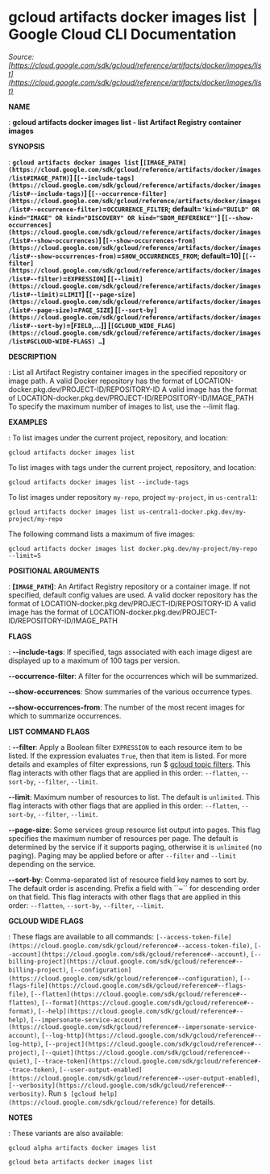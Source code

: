 # gcloud artifacts docker images list  |  Google Cloud CLI Documentation

*Source: [https://cloud.google.com/sdk/gcloud/reference/artifacts/docker/images/list](https://cloud.google.com/sdk/gcloud/reference/artifacts/docker/images/list)*

**NAME**

: **gcloud artifacts docker images list - list Artifact Registry container images**

**SYNOPSIS**

: **`gcloud artifacts docker images list` [`[IMAGE_PATH](https://cloud.google.com/sdk/gcloud/reference/artifacts/docker/images/list#IMAGE_PATH)`] [`[--include-tags](https://cloud.google.com/sdk/gcloud/reference/artifacts/docker/images/list#--include-tags)`] [`[--occurrence-filter](https://cloud.google.com/sdk/gcloud/reference/artifacts/docker/images/list#--occurrence-filter)`=`OCCURRENCE_FILTER`; default=`'kind="BUILD" OR kind="IMAGE" OR kind="DISCOVERY" OR kind="SBOM_REFERENCE"'`] [`[--show-occurrences](https://cloud.google.com/sdk/gcloud/reference/artifacts/docker/images/list#--show-occurrences)`] [`[--show-occurrences-from](https://cloud.google.com/sdk/gcloud/reference/artifacts/docker/images/list#--show-occurrences-from)`=`SHOW_OCCURRENCES_FROM`; default=10] [`[--filter](https://cloud.google.com/sdk/gcloud/reference/artifacts/docker/images/list#--filter)`=`EXPRESSION`] [`[--limit](https://cloud.google.com/sdk/gcloud/reference/artifacts/docker/images/list#--limit)`=`LIMIT`] [`[--page-size](https://cloud.google.com/sdk/gcloud/reference/artifacts/docker/images/list#--page-size)`=`PAGE_SIZE`] [`[--sort-by](https://cloud.google.com/sdk/gcloud/reference/artifacts/docker/images/list#--sort-by)`=[`FIELD`,…]] [`[GCLOUD_WIDE_FLAG](https://cloud.google.com/sdk/gcloud/reference/artifacts/docker/images/list#GCLOUD-WIDE-FLAGS) …`]**

**DESCRIPTION**

: List all Artifact Registry container images in the specified repository or image
path.
A valid Docker repository has the format of
LOCATION-docker.pkg.dev/PROJECT-ID/REPOSITORY-ID
A valid image has the format of
LOCATION-docker.pkg.dev/PROJECT-ID/REPOSITORY-ID/IMAGE_PATH
To specify the maximum number of images to list, use the --limit flag.

**EXAMPLES**

: To list images under the current project, repository, and location:

```
gcloud artifacts docker images list
```

To list images with tags under the current project, repository, and location:

```
gcloud artifacts docker images list --include-tags
```

To list images under repository `my-repo`, project
`my-project`, in `us-central1`:

```
gcloud artifacts docker images list us-central1-docker.pkg.dev/my-project/my-repo
```

The following command lists a maximum of five images:

```
gcloud artifacts docker images list docker.pkg.dev/my-project/my-repo --limit=5
```

**POSITIONAL ARGUMENTS**

: **[`IMAGE_PATH`]**:
An Artifact Registry repository or a container image. If not specified, default
config values are used.
A valid docker repository has the format of
LOCATION-docker.pkg.dev/PROJECT-ID/REPOSITORY-ID
A valid image has the format of
LOCATION-docker.pkg.dev/PROJECT-ID/REPOSITORY-ID/IMAGE_PATH

**FLAGS**

: **--include-tags**:
If specified, tags associated with each image digest are displayed up to a
maximum of 100 tags per version.

**--occurrence-filter**:
A filter for the occurrences which will be summarized.

**--show-occurrences**:
Show summaries of the various occurrence types.

**--show-occurrences-from**:
The number of the most recent images for which to summarize occurrences.

**LIST COMMAND FLAGS**

: **--filter**:
Apply a Boolean filter `EXPRESSION` to each resource item
to be listed. If the expression evaluates `True`, then that item is
listed. For more details and examples of filter expressions, run $ [gcloud topic filters](https://cloud.google.com/sdk/gcloud/reference/topic/filters). This flag
interacts with other flags that are applied in this order:
`--flatten`, `--sort-by`, `--filter`,
`--limit`.

**--limit**:
Maximum number of resources to list. The default is `unlimited`. This
flag interacts with other flags that are applied in this order:
`--flatten`, `--sort-by`, `--filter`,
`--limit`.

**--page-size**:
Some services group resource list output into pages. This flag specifies the
maximum number of resources per page. The default is determined by the service
if it supports paging, otherwise it is `unlimited` (no paging).
Paging may be applied before or after `--filter` and
`--limit` depending on the service.

**--sort-by**:
Comma-separated list of resource field key names to sort by. The default order
is ascending. Prefix a field with ``~´´ for descending order on that
field. This flag interacts with other flags that are applied in this order:
`--flatten`, `--sort-by`, `--filter`,
`--limit`.

**GCLOUD WIDE FLAGS**

: These flags are available to all commands: `[--access-token-file](https://cloud.google.com/sdk/gcloud/reference#--access-token-file)`,
`[--account](https://cloud.google.com/sdk/gcloud/reference#--account)`, `[--billing-project](https://cloud.google.com/sdk/gcloud/reference#--billing-project)`,
`[--configuration](https://cloud.google.com/sdk/gcloud/reference#--configuration)`,
`[--flags-file](https://cloud.google.com/sdk/gcloud/reference#--flags-file)`,
`[--flatten](https://cloud.google.com/sdk/gcloud/reference#--flatten)`, `[--format](https://cloud.google.com/sdk/gcloud/reference#--format)`, `[--help](https://cloud.google.com/sdk/gcloud/reference#--help)`, `[--impersonate-service-account](https://cloud.google.com/sdk/gcloud/reference#--impersonate-service-account)`,
`[--log-http](https://cloud.google.com/sdk/gcloud/reference#--log-http)`,
`[--project](https://cloud.google.com/sdk/gcloud/reference#--project)`, `[--quiet](https://cloud.google.com/sdk/gcloud/reference#--quiet)`, `[--trace-token](https://cloud.google.com/sdk/gcloud/reference#--trace-token)`, `[--user-output-enabled](https://cloud.google.com/sdk/gcloud/reference#--user-output-enabled)`,
`[--verbosity](https://cloud.google.com/sdk/gcloud/reference#--verbosity)`.
Run `$ [gcloud help](https://cloud.google.com/sdk/gcloud/reference)` for details.

**NOTES**

: These variants are also available:

```
gcloud alpha artifacts docker images list
```

```
gcloud beta artifacts docker images list
```
